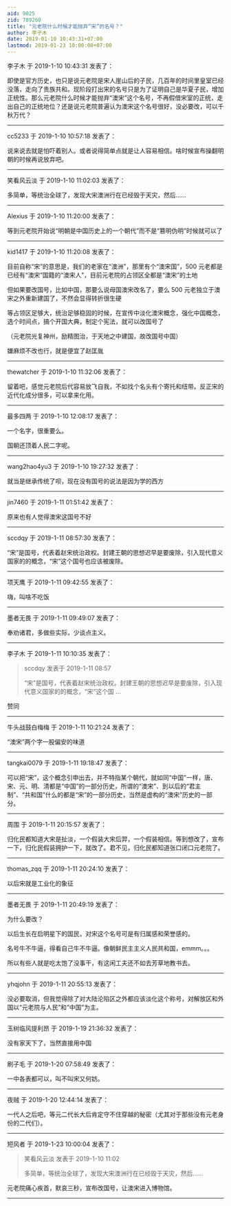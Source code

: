 ```yaml
---
aid: 9025
zid: 789260
title: "元老院什么时候才能抛弃“宋”的名号？"
author: 李子木
date: 2019-01-10 10:43:31+07:00
lastmod: 2019-01-23 10:00:00+07:00
---
```


李子木 于 2019-1-10 10:43:31 发表了：

即使是官方历史，也只是说元老院是宋人崖山后的子民，几百年的时间里皇室已经没落，走向了贵族共和。现阶段打出宋的名号只是为了证明自己是华夏子民，增加正统性。那么元老院什么时候才能抛弃“澳宋”这个名号，不再假借宋室的正统，走出自己的正统地位？还是说元老院普遍认为澳宋这个名号很好，没必要改，可以千秋万代？

---

cc5233 于 2019-1-10 10:57:18 发表了：

说来说去就是怕吓着别人。或者说得简单点就是让人容易相信。啥时候宣布操翻明朝的时候再说放弃吧。

---

笑看风云淡 于 2019-1-10 11:02:03 发表了：

多简单，等统治全球了，发现大宋澳洲行在已经毁于天灾，然后……

---

Alexius 于 2019-1-10 11:20:00 发表了：

等到元老院开始说“明朝是中国历史上的一个朝代”而不是“篡明伪明”时候就可以了

---

kid1417 于 2019-1-10 11:20:08 发表了：

目前自称“宋”的意思是，我们的老家在“澳洲”，那里有个“澳宋国”，500 元老都是已经有“澳宋”国籍的“澳宋人”，目前元老院的占领区全都是“澳宋”的土地

但如果要改国号，比如中国，那要么说母国澳宋改名了，要么 500 元老独立于澳宋之外重新建国了，不然会显得转折很生硬

等占领区足够大，统治足够稳固的时候，在宣传中淡化澳宋概念，强化中国概念，选个时间点，搞个开国大典，制定个宪法，就可以改国号了

（元老院光复神州，励精图治，于天地之中建国，故改国号中国）

嫌麻烦不改也行，就是便宜了赵匡胤

---

thewatcher 于 2019-1-10 11:32:06 发表了：

留着吧，感觉元老院后代容易放飞自我，不如找个名头有个寄托和纽带。反正宋的近代化成分很多，可以拿来化用。

---

最多四两 于 2019-1-10 12:08:17 发表了：

一个名字，很重要么。

国朝还顶着人民二字呢。

---

wang2hao4yu3 于 2019-1-10 19:27:32 发表了：

就当是继承传统了呗，现在没有国号的说法是因为学的西方

---

jin7460 于 2019-1-11 01:51:42 发表了：

原来也有人觉得澳宋这国号不好

---

sccdqy 于 2019-1-11 08:57:30 发表了：

“宋”是国号，代表着赵宋统治政权。封建王朝的思想迟早是要废除，引入现代意义国家的的概念，“宋”这个国号也应该被废除。

---

项天鹰 于 2019-1-11 09:42:55 发表了：

嗨，叫啥不吃饭

---

墨者无畏 于 2019-1-11 09:49:07 发表了：

奉劝诸君，多做些实际，少谈点主义。

---

李子木 于 2019-1-11 10:10:35 发表了：

> sccdqy 发表于 2019-1-11 08:57
>
> “宋”是国号，代表着赵宋统治政权。封建王朝的思想迟早是要废除，引入现代意义国家的的概念，“宋”这个国 ...

赞同

---

牛头战鼓白梅梅 于 2019-1-11 10:21:24 发表了：

“澳宋”两个字一股偏安的味道

---

tangkai0079 于 2019-1-11 19:18:47 发表了：

可以把“宋”，这个概念引申出去，并不特指某个朝代，就如同“中国”一样，唐、宋、元、明、清都是“中国”的一部分历史，所谓的“澳宋”、到以后的“君主制”、“共和国”什么的都是“宋”的一部分历史，当然是虚构的“澳宋”历史的一部分。

---

周围 于 2019-1-11 20:15:57 发表了：

归化民都知道大宋是扯淡，一个假装大宋后羿，一个假装相信。等到想改了，宣布一下，归化民假装拥护一下，就改了。君不见，归化民都知道张口闭口元老院了。

---

thomas_zqq 于 2019-1-11 20:24:10 发表了：

以后宋就是工业化的象征

---

墨者无畏 于 2019-1-11 20:49:19 发表了：

为什么要改？

以后生长在启明星下的国民，对宋这个名号可是有归属感和荣誉感的。

名号牛不牛逼，得看自己牛不牛逼。像朝鲜民主主义人民共和国，emmm。。。

所以有些人就是吃太饱了没事干，有这闲工夫还不如去芳草地教书去。

---

yhqjohn 于 2019-1-11 20:55:13 发表了：

没必要取消，但我觉得除了对大陆沦陷区之外都应该淡化这个称号，对解放区和外国以“元老院与人民”和“中国”为主。

---

玉树临风提利昂 于 2019-1-19 21:36:32 发表了：

没有家天下了，当然直接用中国

---

刷子毛 于 2019-1-20 07:58:49 发表了：

一中各表都可以，叫不叫宋又何妨。

---

夜贼 于 2019-1-20 12:44:14 发表了：

一代人之后吧，等元二代长大后肯定守不住穿越的秘密（尤其对于那些没有元老身份的二代们）。

---

短风者 于 2019-1-23 10:00:04 发表了：

> 笑看风云淡 发表于 2019-1-10 11:02
>
> 多简单，等统治全球了，发现大宋澳洲行在已经毁于天灾，然后……

元老院痛心疾首，默哀三秒，宣布改国号，让澳宋进入博物馆。

---
